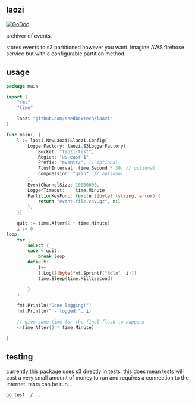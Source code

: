 ## laozi

[![GoDoc](https://godoc.org/github.com/seedboxtech/laozi?status.svg)](https://godoc.org/github.com/seedboxtech/laozi)

archiver of events.

stores events to s3 partitioned however you want. imagine AWS firehose service but with a
configurable partition method.

## usage

```go
package main

import (
	"fmt"
	"time"

	laozi "github.com/seedboxtech/laozi"
)

func main() {
	l := laozi.NewLaozi(&laozi.Config{
		LoggerFactory: laozi.S3LoggerFactory{
			Bucket: "laozi-test",
			Region: "us-east-1",
			Prefix: "events/", // optional
			FlushInterval: time.Second * 30, // optional
			Compression: "gzip", // optional
		},
		EventChannelSize: 10000000,
		LoggerTimeout:    time.Minute,
		PartitionKeyFunc: func(e []byte) (string, error) {
			return "event-file.csv.gz", nil
		},
	})

	quit := time.After(2 * time.Minute)
	i := 0
loop:
	for {
		select {
		case <-quit:
			break loop
		default:
			i++
			l.Log([]byte(fmt.Sprintf("%d\n", i)))
			time.Sleep(time.Millisecond)

		}
	}

	fmt.Println("Done logging!")
	fmt.Println(" - logged:", i)

	// give some time for the final flush to happenx
	<-time.After(2 * time.Minute)

}


```

## testing

currently this package uses s3 directly in tests. this does mean tests will cost a very small
amount of money to run and requires a connection to the internet. tests can be run...

```bash
go test ./...
```

